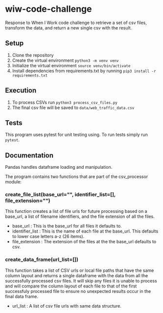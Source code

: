 # wiw-code-challenge
 Response to When I Work code challenge to retrieve a set of csv files, transform the data, and return a new single csv with the result.

##  Setup

1. Clone the repository
2. Create the virtual environment `python3 -m venv venv`
3. Initialize the virtual environment `source venv/bin/activate`
4. Install dependencies from requirements.txt by running `pip3 install -r requirements.txt`

## Execution
1. To process CSVs run `python3 process_csv_files.py`
2. The final csv file will be saved to `data/web_traffic_data.csv`

## Tests

This program uses pytest for unit testing using. To run tests simply run `pytest`.

## Documentation

Pandas handles dataframe loading and manipulation.

The program contains two functions that are part of the csv_processor module:

### create_file_list(base_url="", identifier_list=[], file_extension="")

This function creates a list of file urls for future processing based on a base_url, a list of filename identifiers, and the file extension of all the files.

- base_url : This is the base_url for all files it defaults to.
- identifier_list : This is the name of each file at the base_url. This defaults to lower case letters a-z (26 items).
- file_extension : The extension of the files at the the base_url defaults to csv.


### create_data_frame(url_list=[])

This function takes a list of CSV urls or local file paths that have the same column layout and returns a single dataframe with the data from all the successfully processed csv files. It will skip any files it is unable to process and will compare the column layout of each file to that of the first successfuly processed file to ensure no unexpected results occur in the final data frame.

- url_list : A list of csv file urls with same data structure.

